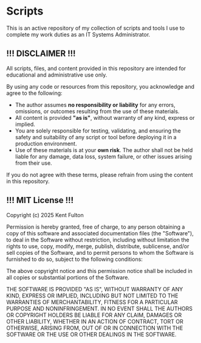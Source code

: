# Scripts
This is an active repository of my collection of scripts and tools I use to complete my work duties as an IT Systems Administrator.

## !!! DISCLAIMER !!!

All scripts, files, and content provided in this repository are intended for educational and administrative use only.

By using any code or resources from this repository, you acknowledge and agree to the following:

- The author assumes **no responsibility or liability** for any errors, omissions, or outcomes resulting from the use of these materials.
- All content is provided **"as is"**, without warranty of any kind, express or implied.
- You are solely responsible for testing, validating, and ensuring the safety and suitability of any script or tool before deploying it in a production environment.
- Use of these materials is at your **own risk**. The author shall not be held liable for any damage, data loss, system failure, or other issues arising from their use.

If you do not agree with these terms, please refrain from using the content in this repository.

## !!! MIT License !!!

Copyright (c) 2025 Kent Fulton

Permission is hereby granted, free of charge, to any person obtaining a copy
of this software and associated documentation files (the "Software"), to deal
in the Software without restriction, including without limitation the rights
to use, copy, modify, merge, publish, distribute, sublicense, and/or sell
copies of the Software, and to permit persons to whom the Software is
furnished to do so, subject to the following conditions:

The above copyright notice and this permission notice shall be included in all
copies or substantial portions of the Software.

THE SOFTWARE IS PROVIDED "AS IS", WITHOUT WARRANTY OF ANY KIND, EXPRESS OR
IMPLIED, INCLUDING BUT NOT LIMITED TO THE WARRANTIES OF MERCHANTABILITY,
FITNESS FOR A PARTICULAR PURPOSE AND NONINFRINGEMENT. IN NO EVENT SHALL THE
AUTHORS OR COPYRIGHT HOLDERS BE LIABLE FOR ANY CLAIM, DAMAGES OR OTHER
LIABILITY, WHETHER IN AN ACTION OF CONTRACT, TORT OR OTHERWISE, ARISING FROM,
OUT OF OR IN CONNECTION WITH THE SOFTWARE OR THE USE OR OTHER DEALINGS IN THE
SOFTWARE.
